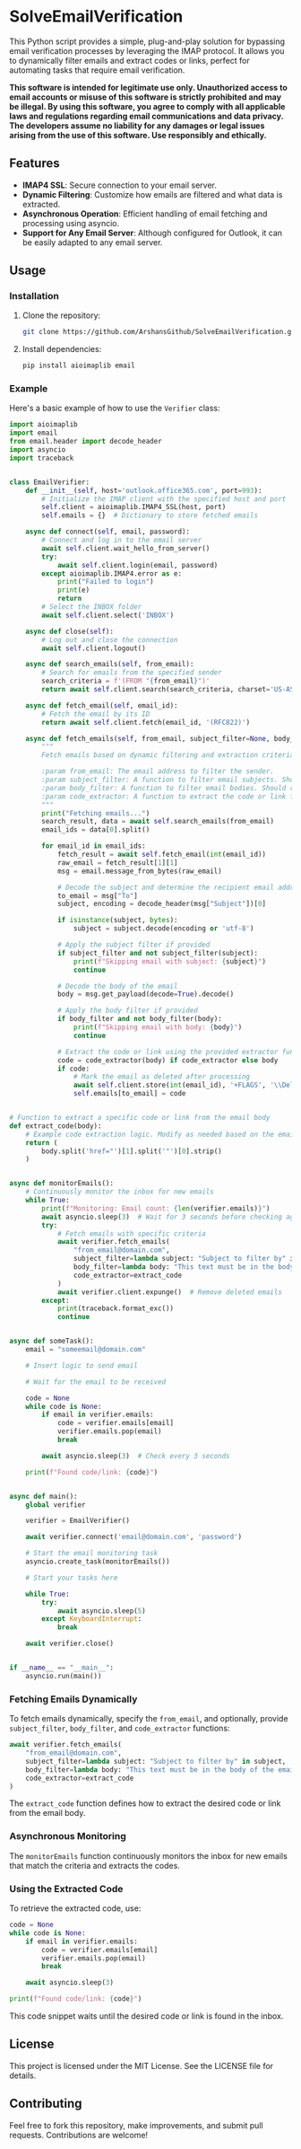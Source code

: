 # SolveEmailVerification

This Python script provides a simple, plug-and-play solution for bypassing email verification processes by leveraging the IMAP protocol. It allows you to dynamically filter emails and extract codes or links, perfect for automating tasks that require email verification.

**This software is intended for legitimate use only. Unauthorized access to email accounts or misuse of this software is strictly prohibited and may be illegal. By using this software, you agree to comply with all applicable laws and regulations regarding email communications and data privacy. The developers assume no liability for any damages or legal issues arising from the use of this software. Use responsibly and ethically.**

## Features

- **IMAP4 SSL**: Secure connection to your email server.
- **Dynamic Filtering**: Customize how emails are filtered and what data is extracted.
- **Asynchronous Operation**: Efficient handling of email fetching and processing using asyncio.
- **Support for Any Email Server**: Although configured for Outlook, it can be easily adapted to any email server.

## Usage

### Installation

1. Clone the repository:
   ```sh
   git clone https://github.com/ArshansGithub/SolveEmailVerification.git
   ```
2. Install dependencies:
   ```sh
   pip install aioimaplib email
   ```

### Example

Here's a basic example of how to use the `Verifier` class:

```python
import aioimaplib
import email
from email.header import decode_header
import asyncio
import traceback


class EmailVerifier:
    def __init__(self, host='outlook.office365.com', port=993):
        # Initialize the IMAP client with the specified host and port
        self.client = aioimaplib.IMAP4_SSL(host, port)
        self.emails = {}  # Dictionary to store fetched emails

    async def connect(self, email, password):
        # Connect and log in to the email server
        await self.client.wait_hello_from_server()
        try:
            await self.client.login(email, password)
        except aioimaplib.IMAP4.error as e:
            print("Failed to login")
            print(e)
            return
        # Select the INBOX folder
        await self.client.select('INBOX')

    async def close(self):
        # Log out and close the connection
        await self.client.logout()

    async def search_emails(self, from_email):
        # Search for emails from the specified sender
        search_criteria = f'(FROM "{from_email}")'
        return await self.client.search(search_criteria, charset='US-ASCII')

    async def fetch_email(self, email_id):
        # Fetch the email by its ID
        return await self.client.fetch(email_id, '(RFC822)')

    async def fetch_emails(self, from_email, subject_filter=None, body_filter=None, code_extractor=None):
        """
        Fetch emails based on dynamic filtering and extraction criteria.

        :param from_email: The email address to filter the sender.
        :param subject_filter: A function to filter email subjects. Should return True if the subject is a match.
        :param body_filter: A function to filter email bodies. Should return True if the body is a match.
        :param code_extractor: A function to extract the code or link from the email body; otherwise, the body is returned.
        """
        print("Fetching emails...")
        search_result, data = await self.search_emails(from_email)
        email_ids = data[0].split()

        for email_id in email_ids:
            fetch_result = await self.fetch_email(int(email_id))
            raw_email = fetch_result[1][1]
            msg = email.message_from_bytes(raw_email)

            # Decode the subject and determine the recipient email address
            to_email = msg["To"]
            subject, encoding = decode_header(msg["Subject"])[0]

            if isinstance(subject, bytes):
                subject = subject.decode(encoding or 'utf-8')

            # Apply the subject filter if provided
            if subject_filter and not subject_filter(subject):
                print(f"Skipping email with subject: {subject}")
                continue

            # Decode the body of the email
            body = msg.get_payload(decode=True).decode()

            # Apply the body filter if provided
            if body_filter and not body_filter(body):
                print(f"Skipping email with body: {body}")
                continue

            # Extract the code or link using the provided extractor function
            code = code_extractor(body) if code_extractor else body
            if code:
                # Mark the email as deleted after processing
                await self.client.store(int(email_id), '+FLAGS', '\\Deleted')
                self.emails[to_email] = code


# Function to extract a specific code or link from the email body
def extract_code(body):
    # Example code extraction logic. Modify as needed based on the email content.
    return (
        body.split('href="')[1].split('"')[0].strip()
    )


async def monitorEmails():
    # Continuously monitor the inbox for new emails
    while True:
        print(f"Monitoring: Email count: {len(verifier.emails)}")
        await asyncio.sleep(3)  # Wait for 3 seconds before checking again
        try:
            # Fetch emails with specific criteria
            await verifier.fetch_emails(
                "from_email@domain.com",
                subject_filter=lambda subject: "Subject to filter by" in subject,
                body_filter=lambda body: "This text must be in the body of the email" in body,
                code_extractor=extract_code
            )
            await verifier.client.expunge()  # Remove deleted emails
        except:
            print(traceback.format_exc())
            continue


async def someTask():
    email = "someemail@domain.com"

    # Insert logic to send email

    # Wait for the email to be received

    code = None
    while code is None:
        if email in verifier.emails:
            code = verifier.emails[email]
            verifier.emails.pop(email)
            break

        await asyncio.sleep(3)  # Check every 3 seconds

    print(f"Found code/link: {code}")


async def main():
    global verifier

    verifier = EmailVerifier()

    await verifier.connect('email@domain.com', 'password')

    # Start the email monitoring task
    asyncio.create_task(monitorEmails())

    # Start your tasks here

    while True:
        try:
            await asyncio.sleep(5)
        except KeyboardInterrupt:
            break

    await verifier.close()


if __name__ == "__main__":
    asyncio.run(main())
```

### Fetching Emails Dynamically

To fetch emails dynamically, specify the `from_email`, and optionally, provide `subject_filter`, `body_filter`, and `code_extractor` functions:

```python
await verifier.fetch_emails(
    "from_email@domain.com",
    subject_filter=lambda subject: "Subject to filter by" in subject,
    body_filter=lambda body: "This text must be in the body of the email" in body,
    code_extractor=extract_code
)
```

The `extract_code` function defines how to extract the desired code or link from the email body.

### Asynchronous Monitoring

The `monitorEmails` function continuously monitors the inbox for new emails that match the criteria and extracts the codes.

### Using the Extracted Code

To retrieve the extracted code, use:

```python
code = None
while code is None:
    if email in verifier.emails:
        code = verifier.emails[email]
        verifier.emails.pop(email)
        break

    await asyncio.sleep(3)

print(f"Found code/link: {code}")
```

This code snippet waits until the desired code or link is found in the inbox.

## License

This project is licensed under the MIT License. See the LICENSE file for details.

## Contributing

Feel free to fork this repository, make improvements, and submit pull requests. Contributions are welcome!
